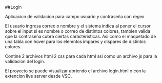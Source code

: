 ##Login

Aplicacion de validacion para campo usuario y contraseña con regex

El usuario ingresa correo o nombre y el sistema indica al poner el cursor sobre el input si es nombre o correo de distintos colores, tambien valida que la contraseña cubra ciertas caracteristicas. Asi como el maquetado de una tabla con hover para los elemntos impares y dispares de distintos colores.

Contine 2 archivos html 2 css para cada html asi como un archivo js para la validacion del login.

El proyecto se puede visualizar abriendo el archivo login.html o con la extencion live server desde VSC.